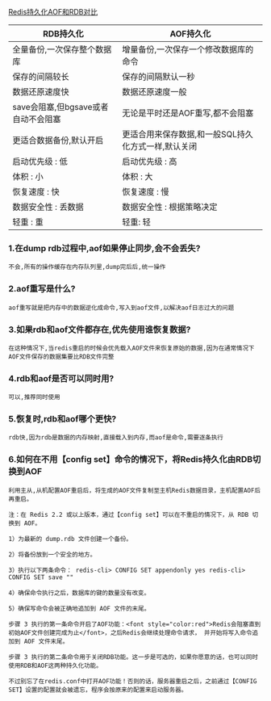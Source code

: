 [Redis持久化AOF和RDB对比](https://www.cnblogs.com/yhq-qhh/p/10140586.html)

| RDB持久化                           | AOF持久化                                           |
| ----------------------------------- | --------------------------------------------------- |
| 全量备份,一次保存整个数据库         | 增量备份,一次保存一个修改数据库的命令               |
| 保存的间隔较长                      | 保存的间隔默认一秒                                  |
| 数据还原速度快                      | 数据还原速度一般                                    |
| save会阻塞,但bgsave或者自动不会阻塞 | 无论是平时还是AOF重写,都不会阻塞                    |
| 更适合数据备份,默认开启             | 更适合用来保存数据,和一般SQL持久化方式一样,默认关闭 |
| 启动优先级 : 低                     | 启动优先级 : 高                                     |
| 体积 : 小                           | 体积 : 大                                           |
| 恢复速度 : 快                       | 恢复速度 : 慢                                       |
| 数据安全性 : 丢数据                 | 数据安全性 : 根据策略决定                           |
| 轻重 : 重                           | 轻重: 轻                                            |

### 1.在dump rdb过程中,aof如果停止同步,会不会丢失? 

```
不会,所有的操作缓存在内存队列里,dump完后后,统一操作
```



### 2.aof重写是什么?

```
aof重写就是把内存中的数据逆化成命令,写入到aof文件,以解决aof日志过大的问题
```



### 3.如果rdb和aof文件都存在,优先使用谁恢复数据?

```
在这种情况下,当redis重启的时候会优先载入AOF文件来恢复原始的数据,因为在通常情况下AOF文件保存的数据集要比RDB文件完整
```



### 4.rdb和aof是否可以同时用?

```
可以,推荐同时使用
```



### 5.恢复时,rdb和aof哪个更快?

```
rdb快,因为rdb是数据的内存映射,直接载入到内存,而aof是命令,需要逐条执行
```



### 6.如何在不用【config set】命令的情况下，将Redis持久化由RDB切换到AOF

```
利用主从,从机配置AOF重启后，将生成的AOF文件复制至主机Redis数据目录，主机配置AOF后再重启。

注：在 Redis 2.2 或以上版本，通过【config set】可以在不重启的情况下，从 RDB 切换到 AOF。

1）为最新的 dump.rdb 文件创建一个备份。

2）将备份放到一个安全的地方。

3）执行以下两条命令： redis-cli> CONFIG SET appendonly yes redis-cli> CONFIG SET save ""

4）确保命令执行之后，数据库的键的数量没有改变。

5）确保写命令会被正确地追加到 AOF 文件的末尾。

步骤 3 执行的第一条命令开启了AOF功能：<font style="color:red">Redis会阻塞直到初始AOF文件创建完成为止</font>，之后Redis会继续处理命令请求， 并开始将写入命令追加到 AOF 文件末尾。

步骤 3 执行的第二条命令用于关闭RDB功能。这一步是可选的，如果你愿意的话，也可以同时使用RDB和AOF这两种持久化功能。

不过别忘了在redis.conf中打开AOF功能！否则的话，服务器重启之后，之前通过【CONFIG SET】设置的配置就会被遗忘，程序会按原来的配置来启动服务器。
```

